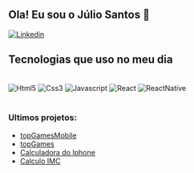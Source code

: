 ## Ola! Eu sou o Júlio Santos 👋

[![Linkedin](https://img.shields.io/badge/LinkedIn-0077B5?style=for-the-badge&logo=linkedin&logoColor=white)](http://www.linkedin.com/in/julio-saantos)

## Tecnologias que uso no meu dia

<div style="display: inline_block"></br>
    <img align="center" alt="Html5" src="https://img.shields.io/badge/HTML5-E34F26?style=for-the-badge&logo=html5&logoColor=white" >
    <img align="center" alt="Css3" src="https://img.shields.io/badge/CSS3-1572B6?style=for-the-badge&logo=css3&logoColor=white" >
    <img align="center" alt="Javascript" src="https://img.shields.io/badge/JavaScript-323330?style=for-the-badge&logo=javascript&logoColor=F7DF1E" >
    <img align="center" alt="React" src="https://img.shields.io/badge/React-20232A?style=for-the-badge&logo=react&logoColor=61DAFB" >
    <img align="center" alt="ReactNative" src="https://img.shields.io/badge/React_Native-20232A?style=for-the-badge&logo=react&logoColor=61DAFB" >
</div></br>


### Ultimos projetos:
- [topGamesMobile](https://github.com/juliosaantos/topGamesMobile)</br>
- [topGames](https://github.com/juliosaantos/topGames)</br>
- [Calculadora do Iphone](https://github.com/juliosaantos/calculadoraIphone)</br>
- [Calculo IMC](https://github.com/juliosaantos/calculoIMC)</br>
